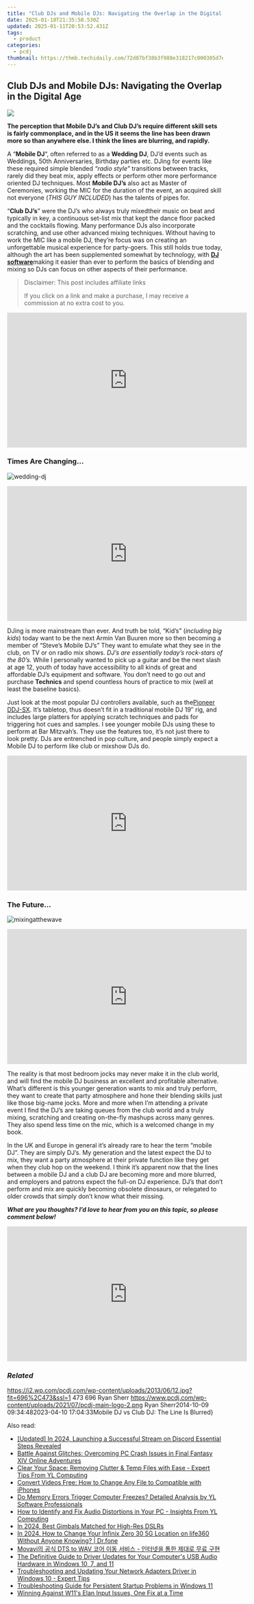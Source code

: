```yaml
---
title: "Club DJs and Mobile DJs: Navigating the Overlap in the Digital Age"
date: 2025-01-10T21:35:58.530Z
updated: 2025-01-11T20:53:52.431Z
tags:
  - product
categories:
  - pcdj
thumbnail: https://thmb.techidaily.com/72d87bf38b3f988e318217c000305d7e3da283a047b864a8cf5c572968e745b4.jpg
---
```


## Club DJs and Mobile DJs: Navigating the Overlap in the Digital Age

[![](https://i2.wp.com/pcdj.com/wp-content/uploads/2013/06/12.jpg?resize=696%2C270&ssl=1)](https://i2.wp.com/pcdj.com/wp-content/uploads/2013/06/12.jpg?fit=696%2C473&ssl=1 "12")

**The perception that Mobile DJ’s and Club DJ’s require different skill sets is fairly commonplace, and in the US it seems the line has been drawn more so than anywhere else. I think the lines are blurring, and rapidly.** 

A “**Mobile DJ**“, often referred to as a **Wedding DJ**, DJ’d events such as Weddings, 50th Anniversaries, Birthday parties etc. DJing for events like these required simple blended _“radio style”_ transitions between tracks, rarely did they beat mix, apply effects or perform other more performance oriented DJ techniques. Most **Mobile DJ’s** also act as Master of Ceremonies, working the MIC for the duration of the event, an acquired skill not everyone (_THIS GUY INCLUDED_) has the talents of pipes for.

“**Club DJ’s**” were the DJ’s who always truly mixedtheir music on beat and typically in key, a continuous set-list mix that kept the dance floor packed and the cocktails flowing. Many performance DJs also incorporate scratching, and use other advanced mixing techniques. Without having to work the MIC like a mobile DJ, they’re focus was on creating an unforgettable musical experience for party-goers. This still holds true today, although the art has been supplemented somewhat by technology, with [**DJ software**](https://tools.techidaily.com/pcdj/products/)making it easier than ever to perform the basics of blending and mixing so DJs can focus on other aspects of their performance.

>  Disclaimer: This post includes affiliate links
>
>  If you click on a link and make a purchase, I may receive a commission at no extra cost to you.
>

<!-- affiliate ads begin -->
<iframe width="560" height="315" src="https://www.youtube.com/embed/Jng92DT1n_Y?si=LvxQhsEJoymsM2iZ" title="YouTube video player" frameborder="0" allow="accelerometer; autoplay; clipboard-write; encrypted-media; gyroscope; picture-in-picture; web-share" referrerpolicy="strict-origin-when-cross-origin" allowfullscreen></iframe>
<!-- affiliate ads end -->

### **Times Are Changing…**

![](https://i0.wp.com/www.pcdj.com/wp-content/uploads/2014/10/wedding-dj-300x199.jpeg?resize=300%2C199&ssl=1 "wedding-dj")

<!-- affiliate ads begin -->
<iframe width="560" height="315" src="https://www.youtube.com/embed/UUPt2zKtJ5k?si=LLHdsFDLzVByJsKj" title="YouTube video player" frameborder="0" allow="accelerometer; autoplay; clipboard-write; encrypted-media; gyroscope; picture-in-picture; web-share" referrerpolicy="strict-origin-when-cross-origin" allowfullscreen></iframe>
<!-- affiliate ads end -->

DJing is more mainstream than ever. And truth be told, “Kid’s” (_including big kids_) today want to be the next Armin Van Buuren more so then becoming a member of “Steve’s Mobile DJ’s” They want to emulate what they see in the club, on TV or on radio mix shows. _DJ’s are essentially today’s rock-stars of the 80’s._ While I personally wanted to pick up a guitar and be the next slash at age 12, youth of today have accessibility to all kinds of great and affordable DJ’s equipment and software. You don’t need to go out and purchase **Technics** and spend countless hours of practice to mix (well at least the baseline basics).

Just look at the most popular DJ controllers available, such as the[Pioneer DDJ-SX](https://tools.techidaily.com/pcdj/products/). It’s tabletop, thus doesn’t fit in a traditional mobile DJ 19″ rig, and includes large platters for applying scratch techniques and pads for triggering hot cues and samples. I see younger mobile DJs using these to perform at Bar Mitzvah’s. They use the features too, it’s not just there to look pretty. DJs are entrenched in pop culture, and people simply expect a Mobile DJ to perform like club or mixshow DJs do.

<!-- affiliate ads begin -->
<iframe width="560" height="315" src="https://www.youtube.com/embed/aYH0B2HqcIM?si=3fkoG85L6hAeB4ok" title="YouTube video player" frameborder="0" allow="accelerometer; autoplay; clipboard-write; encrypted-media; gyroscope; picture-in-picture; web-share" referrerpolicy="strict-origin-when-cross-origin" allowfullscreen></iframe>
<!-- affiliate ads end -->

### The Future…

![](https://i0.wp.com/www.pcdj.com/wp-content/uploads/2014/08/mixingatthewave-300x263.jpg?resize=300%2C263&ssl=1 "mixingatthewave")

<!-- affiliate ads begin -->
<iframe width="560" height="315" src="https://www.youtube.com/embed/AQn0MYjIfyI?si=rIdjT-qMRpjpJXXa" title="YouTube video player" frameborder="0" allow="accelerometer; autoplay; clipboard-write; encrypted-media; gyroscope; picture-in-picture; web-share" referrerpolicy="strict-origin-when-cross-origin" allowfullscreen></iframe>
<!-- affiliate ads end -->

The reality is that most bedroom jocks may never make it in the club world, and will find the mobile DJ business an excellent and profitable alternative. What’s different is this younger generation wants to mix and truly perform, they want to create that party atmosphere and hone their blending skills just like those big-name jocks. More and more when I’m attending a private event I find the DJ’s are taking queues from the club world and a truly mixing, scratching and creating on-the-fly mashups across many genres. They also spend less time on the mic, which is a welcomed change in my book.

In the UK and Europe in general it’s already rare to hear the term “mobile DJ”. They are simply DJ’s. My generation and the latest expect the DJ to mix, they want a party atmosphere at their private function like they get when they club hop on the weekend. I think it’s apparent now that the lines between a mobile DJ and a club DJ are becoming more and more blurred, and employers and patrons expect the full-on DJ experience. DJ’s that don’t perform and mix are quickly becoming obsolete dinosaurs, or relegated to older crowds that simply don’t know what their missing.

_**What are you thoughts? I’d love to hear from you on this topic, so please comment below!**_ 

<!-- affiliate ads begin -->
<iframe width="560" height="315" src="https://www.youtube.com/embed/0pSRlspzW-A?si=A82G3Yxwj_31cKDq" title="YouTube video player" frameborder="0" allow="accelerometer; autoplay; clipboard-write; encrypted-media; gyroscope; picture-in-picture; web-share" referrerpolicy="strict-origin-when-cross-origin" allowfullscreen></iframe>
<!-- affiliate ads end -->

### _Related_

https://i2.wp.com/pcdj.com/wp-content/uploads/2013/06/12.jpg?fit=696%2C473&ssl=1 473 696 Ryan Sherr https://www.pcdj.com/wp-content/uploads/2021/07/pcdj-main-logo-2.png Ryan Sherr2014-10-09 09:34:482023-04-10 17:04:33Mobile DJ vs Club DJ: The Line Is Blurred}

<ins class="adsbygoogle"
     style="display:block"
     data-ad-format="autorelaxed"
     data-ad-client="ca-pub-7571918770474297"
     data-ad-slot="1223367746"></ins>

<ins class="adsbygoogle"
     style="display:block"
     data-ad-client="ca-pub-7571918770474297"
     data-ad-slot="8358498916"
     data-ad-format="auto"
     data-full-width-responsive="true"></ins>

<span class="atpl-alsoreadstyle">Also read:</span>
<div><ul>
<li><a href="https://discord-videos.techidaily.com/updated-in-2024-launching-a-successful-stream-on-discord-essential-steps-revealed/"><u>[Updated] In 2024, Launching a Successful Stream on Discord Essential Steps Revealed</u></a></li>
<li><a href="https://win-able.techidaily.com/battle-against-glitches-overcoming-pc-crash-issues-in-final-fantasy-xiv-online-adventures/"><u>Battle Against Glitches: Overcoming PC Crash Issues in Final Fantasy XIV Online Adventures</u></a></li>
<li><a href="https://discover-bits.techidaily.com/clear-your-space-removing-clutter-and-temp-files-with-ease-expert-tips-from-yl-computing/"><u>Clear Your Space: Removing Clutter & Temp Files with Ease - Expert Tips From YL Computing</u></a></li>
<li><a href="https://fox-sure.techidaily.com/convert-videos-free-how-to-change-any-file-to-compatible-with-iphones/"><u>Convert Videos Free: How to Change Any File to Compatible with iPhones</u></a></li>
<li><a href="https://discover-bits.techidaily.com/do-memory-errors-trigger-computer-freezes-detailed-analysis-by-yl-software-professionals/"><u>Do Memory Errors Trigger Computer Freezes? Detailed Analysis by YL Software Professionals</u></a></li>
<li><a href="https://discover-bits.techidaily.com/how-to-identify-and-fix-audio-distortions-in-your-pc-insights-from-yl-computing/"><u>How to Identify and Fix Audio Distortions in Your PC - Insights From YL Computing</u></a></li>
<li><a href="https://extra-hints.techidaily.com/in-2024-best-gimbals-matched-for-high-res-dslrs/"><u>In 2024, Best Gimbals Matched for High-Res DSLRs</u></a></li>
<li><a href="https://location-social.techidaily.com/in-2024-how-to-change-your-infinix-zero-30-5g-location-on-life360-without-anyone-knowing-drfone-by-drfone-virtual-android/"><u>In 2024, How to Change Your Infinix Zero 30 5G Location on life360 Without Anyone Knowing? | Dr.fone</u></a></li>
<li><a href="https://win-solutions.techidaily.com/movavi-dts-to-wav/"><u>Movavi의 공식 DTS to WAV 코어 이동 서비스 - 인터넷을 통한 제대로 무료 구현</u></a></li>
<li><a href="https://win-amazing.techidaily.com/the-definitive-guide-to-driver-updates-for-your-computers-usb-audio-hardware-in-windows-10-7-and-11/"><u>The Definitive Guide to Driver Updates for Your Computer's USB Audio Hardware in Windows 10, 7, and 11</u></a></li>
<li><a href="https://discover-bits.techidaily.com/troubleshooting-and-updating-your-network-adapters-driver-in-windows-10-expert-tips/"><u>Troubleshooting and Updating Your Network Adapters Driver in Windows 10 - Expert Tips</u></a></li>
<li><a href="https://win-help.techidaily.com/troubleshooting-guide-for-persistent-startup-problems-in-windows-11/"><u>Troubleshooting Guide for Persistent Startup Problems in Windows 11</u></a></li>
<li><a href="https://driver-error.techidaily.com/winning-against-w11s-elan-input-issues-one-fix-at-a-time/"><u>Winning Against W11's Elan Input Issues, One Fix at a Time</u></a></li>
</ul></div>

